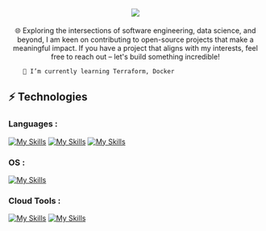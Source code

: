 

<!--
**shifa-khan/shifa-khan** is a ✨ _special_ ✨ repository because its `README.md` (this file) appears on your GitHub profile.

Here are some ideas to get you started:

- 🔭 I’m currently working on ...
- 🌱 I’m currently learning ...
- 👯 I’m looking to collaborate on ...
- 🤔 I’m looking for help with ...
- 💬 Ask me about ...
- 📫 How to reach me: ...
- 😄 Pronouns: ...
- ⚡ Fun fact: ...
-->


<h1 align="center">
    <img src="https://readme-typing-svg.herokuapp.com/?font=Righteous&size=35&center=true&vCenter=true&width=500&height=70&duration=4000&lines=Hi+There!+👋;+I'm+Shifa+Khan!;" />
</h1>

<p align="center">🌐 Exploring the intersections of software engineering, data science, and beyond, I am keen on contributing to open-source projects that make a meaningful impact. If you have a project that aligns with my interests, feel free to reach out – let's build something incredible!</p>

<div>
    
        🌱 I’m currently learning Terraform, Docker
    
</div>

## ⚡ Technologies

### Languages :

[![My Skills](https://skillicons.dev/icons?i=py&theme=light)](https://skillicons.dev)
[![My Skills](https://skillicons.dev/icons?i=html,css,js,md)](https://skillicons.dev)
[![My Skills](https://skillicons.dev/icons?i=cpp,mysql)](https://skillicons.dev)

### OS :
[![My Skills](https://skillicons.dev/icons?i=linux)](https://skillicons.dev)

### Cloud Tools :
[![My Skills](https://skillicons.dev/icons?i=aws,azure,docker)](https://skillicons.dev)
[![My Skills](https://skillicons.dev/icons?i=git,github)](https://skillicons.dev)

